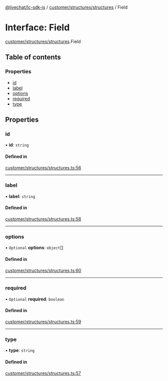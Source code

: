 [@livechat/lc-sdk-js](../README.md) / [customer/structures/structures](../modules/customer_structures_structures.md) / Field

# Interface: Field

[customer/structures/structures](../modules/customer_structures_structures.md).Field

## Table of contents

### Properties

- [id](customer_structures_structures.Field.md#id)
- [label](customer_structures_structures.Field.md#label)
- [options](customer_structures_structures.Field.md#options)
- [required](customer_structures_structures.Field.md#required)
- [type](customer_structures_structures.Field.md#type)

## Properties

### id

• **id**: `string`

#### Defined in

[customer/structures/structures.ts:56](https://github.com/livechat/lc-sdk-js/blob/5f5afdd/src/customer/structures/structures.ts#L56)

___

### label

• **label**: `string`

#### Defined in

[customer/structures/structures.ts:58](https://github.com/livechat/lc-sdk-js/blob/5f5afdd/src/customer/structures/structures.ts#L58)

___

### options

• `Optional` **options**: `object`[]

#### Defined in

[customer/structures/structures.ts:60](https://github.com/livechat/lc-sdk-js/blob/5f5afdd/src/customer/structures/structures.ts#L60)

___

### required

• `Optional` **required**: `boolean`

#### Defined in

[customer/structures/structures.ts:59](https://github.com/livechat/lc-sdk-js/blob/5f5afdd/src/customer/structures/structures.ts#L59)

___

### type

• **type**: `string`

#### Defined in

[customer/structures/structures.ts:57](https://github.com/livechat/lc-sdk-js/blob/5f5afdd/src/customer/structures/structures.ts#L57)

